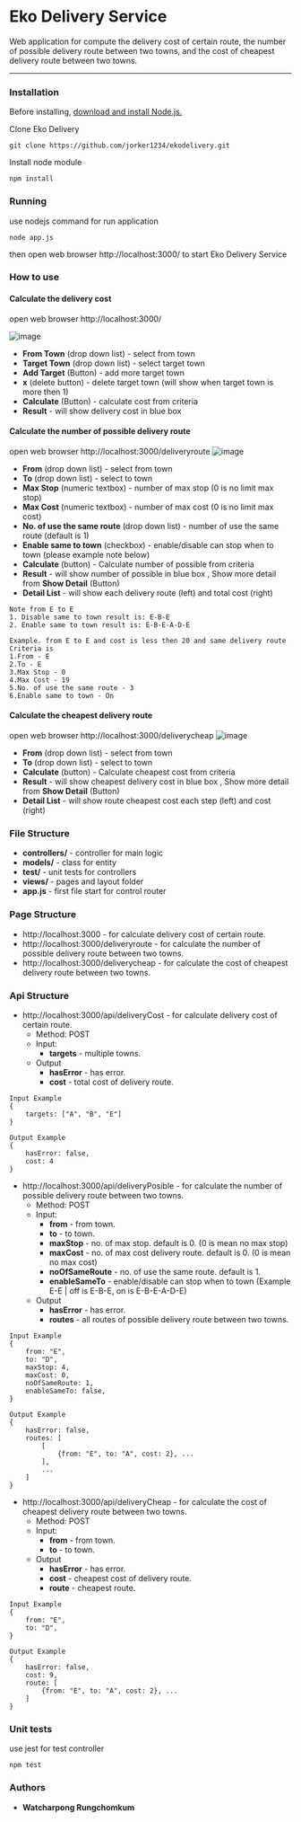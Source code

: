 Eko Delivery Service
===================

 
Web application for compute the delivery cost of certain route, the number of possible delivery route between two towns, and the cost of cheapest delivery route between two towns.

----------

### Installation
Before installing, [download and install Node.js.](https://nodejs.org/en/download/) 

Clone Eko Delivery
```
git clone https://github.com/jorker1234/ekodelivery.git
```

Install node module
```
npm install
```

### Running

use nodejs command for run application
```
node app.js
```
then open web browser http://localhost:3000/ to start Eko Delivery Service

### How to use
#### Calculate the delivery cost
 open web browser http://localhost:3000/

![image](https://drive.google.com/uc?export=view&id=1j8w-VaPDbMU4fZAsFJjYJDXlpBa43759)

* **From Town** (drop down list) - select from town
* **Target Town** (drop down list) - select target town
* **Add Target** (Button) - add more target town
* **x** (delete button) - delete target town (will show when target town is more then 1)
* **Calculate** (Button) - calculate cost from criteria
* **Result** - will show delivery cost in blue box

#### Calculate the number of possible delivery route
open web browser http://localhost:3000/deliveryroute
![image](https://drive.google.com/uc?export=view&id=1EKhsbtwsrYjWtb5FmfRTV8r1FIGTg6g7)

* **From** (drop down list) - select from town
* **To** (drop down list) - select to town
* **Max Stop** (numeric textbox) - number of max stop (0 is no limit max stop)
* **Max Cost** (numeric textbox) - number of max cost (0 is no limit max cost)
* **No. of use the same route** (drop down list) - number of use the same route (default is 1)
* **Enable same to town** (checkbox) - enable/disable can stop when to town (please example note below)
*  **Calculate** (button) - Calculate number of possible from criteria
* **Result** - will show number of possible in blue box , Show more detail from **Show Detail** (Button)
* **Detail List** - will show each delivery route (left) and total cost (right)

```
Note from E to E
1. Disable same to town result is: E-B-E
2. Enable same to town result is: E-B-E-A-D-E
```

```
Example. from E to E and cost is less then 20 and same delivery route
Criteria is
1.From - E
2.To - E
3.Max Stop - 0
4.Max Cost - 19
5.No. of use the same route - 3
6.Enable same to town - On
```
#### Calculate the cheapest delivery route
open web browser http://localhost:3000/deliverycheap
![image](https://drive.google.com/uc?export=view&id=1O-dQ9eUH8J-OnPS7VJGO6z-oZ1RiEzFD)

* **From** (drop down list) - select from town
* **To** (drop down list) - select to town
*  **Calculate** (button) - Calculate cheapest cost from criteria
* **Result** - will show cheapest delivery cost in blue box , Show more detail from **Show Detail** (Button)
* **Detail List** - will show route cheapest cost each step (left) and cost (right)

### File Structure
* **controllers/** - controller for main logic
* **models/** - class for entity
* **test/** - unit tests for controllers
* **views/** - pages and layout folder
* **app.js** - first file start for control router

### Page Structure
* http://localhost:3000 - for calculate delivery cost of certain route.
* http://localhost:3000/deliveryroute - for calculate the number of possible delivery route between two towns.
* http://localhost:3000/deliverycheap - for calculate the cost of cheapest delivery route between two towns.

### Api Structure
* http://localhost:3000/api/deliveryCost - for calculate delivery cost of certain route.
	* Method: POST
	* Input: 
		* **targets** - multiple towns.
	* Output
		* **hasError** - has error.
		* **cost** - total cost of delivery route.
```
Input Example
{
	targets: ["A", "B", "E"]
}

Output Example
{
	hasError: false,
	cost: 4
}
```

 * http://localhost:3000/api/deliveryPosible - for calculate the number of possible delivery route between two towns.
	* Method: POST
	* Input: 
		* **from** - from town.
		* **to** - to town.
		* **maxStop** - no. of max stop. default is 0. (0 is mean no max stop)
		* **maxCost** - no. of max cost delivery route. default is 0. (0 is mean no max cost)
		* **noOfSameRoute** - no. of use the same route. default is 1.
		* **enableSameTo** - enable/disable can stop when to town (Example E-E | off is E-B-E, on is E-B-E-A-D-E)
	* Output
		* **hasError** - has error.
		* **routes** - all routes of possible delivery route between two towns.
```
Input Example
{
	from: "E",
	to: "D",
	maxStop: 4,
	maxCost: 0,
	noOfSameRoute: 1,
	enableSameTo: false,
}

Output Example
{
	hasError: false,
	routes: [
		[
			{from: "E", to: "A", cost: 2}, ...
		],
		...
	]
}
```	

 * http://localhost:3000/api/deliveryCheap - for calculate the cost of cheapest delivery route between two towns.
	* Method: POST
	* Input: 
		* **from** - from town.
		* **to** - to town.
	* Output
		* **hasError** - has error.
		* **cost** - cheapest cost of delivery route.
		* **route** - cheapest route.
```
Input Example
{
	from: "E",
	to: "D",
}

Output Example
{
	hasError: false,
	cost: 9,
	route: [
		{from: "E", to: "A", cost: 2}, ...
	]
}
```	

### Unit tests
use jest for test controller
```
npm test
```
### Authors
* **Watcharpong Rungchomkum**

